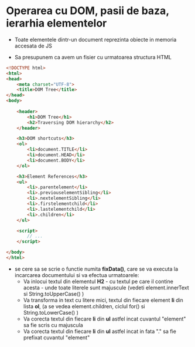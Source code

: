 # Operarea cu DOM, pasii de baza, ierarhia elementelor


* Toate elementele dintr-un document reprezinta obiecte in memoria accesata de JS


* Sa presupunem ca avem un fisier cu urmatoarea structura HTML

```html
<!DOCTYPE html>
<html>
<head>
    <meta charset="UTF-8">
    <title>DOM Tree</title>
</head>
<body>
    
    <header>
        <h1>DOM Tree</h1>
        <h2>Traversing DOM hierarchy</h2>
    </header>

    <h3>DOM shortcuts</h3>
    <ol>
        <li>document.TITLE</li>
        <li>document.HEAD</li>
        <li>document.BODY</li>
    </ol>

    <h3>Element References</h3>
    <ul>
        <li>.parentelement</li>
        <li>.previouselementSibling</li>
        <li>.nextelementSibling</li>
        <li>.firstelementchild</li>
        <li>.lastelementchild</li>
        <li>.children</li>
    </ul>

    <script>
        // ...
    </script>

</body>
</html>
```

* se cere sa se scrie o functie numita **fixData()**, care se va executa la incarcarea documentului si va efectua urmatoarele:
  * Va inlocui textul din elementul **H2** - cu textul pe care il contine acesta - unde toate literele sunt majuscule (vedeti element.innerText si String.toUpperCase() )
  * Va transforma in text cu litere mici, textul din fiecare element **li** din lista **ol**, (a se vedea element.children, ciclul for() si String.toLowerCase() )
  * Va corecta textul din fiecare **li** din **ul** astfel incat cuvantul "element" sa fie scris cu majuscula
  * Va corecta textul din fiecare **li** din **ul** astfel incat in fata "." sa fie prefixat cuvantul "element"